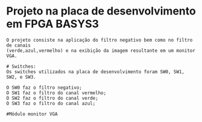 # Projeto na placa de desenvolvimento em FPGA BASYS3

    O projeto consiste na aplicação do filtro negativo bem como no filtro de canais 
    (verde,azul,vermelho) e na exibição da imagem resultante em um monitor VGA.

    # Switches:
    Os switches utilizados na placa de desenvolvimento foram SW0, SW1, SW2, e SW3.

    O SW0 faz o filtro negativo;
    O SW1 faz o filtro do canal vermelho;
    O SW2 faz o filtro do canal verde;
    O SW3 faz o filtro do canal azul;

    #Módulo monitor VGA
    